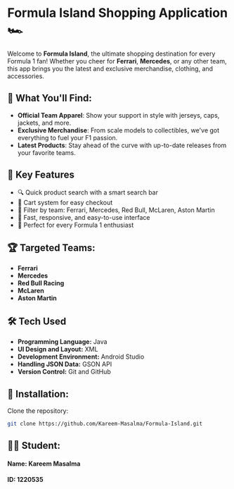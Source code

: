 # Formula Island Shopping Application 🏎️

Welcome to **Formula Island**, the ultimate shopping destination for every Formula 1 fan! Whether you cheer for **Ferrari**, **Mercedes**, or any other team, this app brings you the latest and exclusive merchandise, clothing, and accessories.

## 🏁 What You'll Find:
- **Official Team Apparel**: Show your support in style with jerseys, caps, jackets, and more.
- **Exclusive Merchandise**: From scale models to collectibles, we've got everything to fuel your F1 passion.
- **Latest Products**: Stay ahead of the curve with up-to-date releases from your favorite teams.

## 🔑 Key Features
- 🔍 Quick product search with a smart search bar  
- 🛒 Cart system for easy checkout  
- 🏁 Filter by team: Ferrari, Mercedes, Red Bull, McLaren, Aston Martin  
- 📱 Fast, responsive, and easy-to-use interface  
- 🎯 Perfect for every Formula 1 enthusiast  

## 🏆 Targeted Teams:
- **Ferrari**
- **Mercedes**
- **Red Bull Racing**
- **McLaren**
- **Aston Martin**

## 🛠️ Tech Used
- **Programming Language:** Java
- **UI Design and Layout:** XML 
- **Development Environment:** Android Studio        
- **Handling JSON Data:** GSON API     
- **Version Control:** Git and GitHub  

## 🔧 Installation:
Clone the repository:
```bash
git clone https://github.com/Kareem-Masalma/Formula-Island.git
```

## 🧑‍💻 Student:
#### Name: Kareem Masalma
#### ID: 1220535
